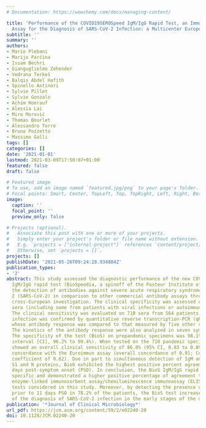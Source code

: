```yaml
---
# Documentation: https://wowchemy.com/docs/managing-content/

title: 'Performance of the COVID19SEROSpeed IgM/IgG Rapid Test, an Immunochromatographic
  Assay for the Diagnosis of SARS-CoV-2 Infection: a Multicenter European Study'
subtitle: ''
summary: ''
authors:
- Mario Plebani
- Marijo Parčina
- Issam Bechri
- Gianguglielmo Zehender
- Vedrana Terkeš
- Balqis Abdel Hafith
- Spinello Antinori
- Sylvie Pillet
- Sylvie Gonzalo
- Achim Hoerauf
- Alessia Lai
- Miro Morović
- Thomas Bourlet
- Alessandro Torre
- Bruno Pozzetto
- Massimo Galli
tags: []
categories: []
date: '2021-01-01'
lastmod: 2021-03-09T17:50:07+01:00
featured: false
draft: false

# Featured image
# To use, add an image named `featured.jpg/png` to your page's folder.
# Focal points: Smart, Center, TopLeft, Top, TopRight, Left, Right, BottomLeft, Bottom, BottomRight.
image:
  caption: ''
  focal_point: ''
  preview_only: false

# Projects (optional).
#   Associate this post with one or more of your projects.
#   Simply enter your project's folder or file name without extension.
#   E.g. `projects = ["internal-project"]` references `content/project/deep-learning/index.md`.
#   Otherwise, set `projects = []`.
projects: []
publishDate: '2021-05-26T09:24:28.934884Z'
publication_types:
- '2'
abstract: This study assessed the diagnostic performance of the new COVID19SEROSpeed
  IgM/IgG rapid test (BioSpeedia, a spinoff of the Pasteur Institute of Paris) for
  the detection of antibodies against severe acute respiratory syndrome coronavirus
  2 (SARS-CoV-2) in comparison to other commercial antibody assays through a large
  cross-European investigation. The clinical specificity was assessed on 215 prepandemic
  sera (including some from patients with viral infections or autoimmune disorders).
  The clinical sensitivity was evaluated on 710 sera from 564 patients whose SARS-CoV-2
  infection was confirmed by quantitative reverse transcription-PCR (qRT-PCR) and
  whose antibody response was compared to that measured by five other commercial tests.
  The kinetics of the antibody response were also analyzed in seven symptomatic patients.
  The specificity of the test (BioS) on prepandemic specimens was 98.1% (95% confidence
  interval [CI], 96.2% to 99.4%). When tested on the 710 pandemic specimens, BioS
  showed an overall clinical sensitivity of 86.0% (95% CI, 0.83 to 0.89), with good
  concordance with the Euroimmun assay (overall concordance of 0.91; Cohen’s kappa
  coefficient of 0.62). Due in part to simultaneous detection of IgM and IgG for both
  S1 and N proteins, BioS exhibited the highest positive percent agreement at ≥11
  days post-symptom onset (PSO). In conclusion, the BioS IgM/IgG rapid test was highly
  specific and demonstrated a higher positive percentage of agreement than all the
  enzyme-linked immunosorbent assay/chemiluminescence immunoassay (ELISA/CLIA) commercial
  tests considered in this study. Moreover, by detecting the presence of antibodies
  prior to 11 days PSO in 78.2% of the patients, the BioS test increased the efficiency
  of the diagnosis of SARS-CoV-2 infection in the early stages of the disease.
publication: '*Journal of Clinical Microbiology*'
url_pdf: https://jcm.asm.org/content/59/2/e02240-20
doi: 10.1128/JCM.02240-20
---
```

